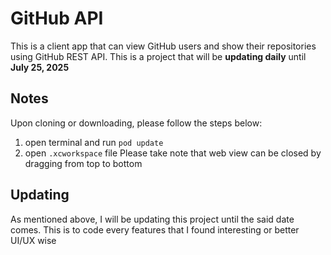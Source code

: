 # GitHub API
This is a client app that can view GitHub users and show their repositories using GitHub REST API. This is a project that will be **updating daily** until **July 25, 2025**
## Notes
Upon cloning or downloading, please follow the steps below:
 1. open terminal and run `pod update`
 2. open `.xcworkspace` file
 Please take note that web view can be closed by dragging from top to bottom
## Updating
As mentioned above, I will be updating this project until the said date comes. This is to code every features that I found interesting or better UI/UX wise
